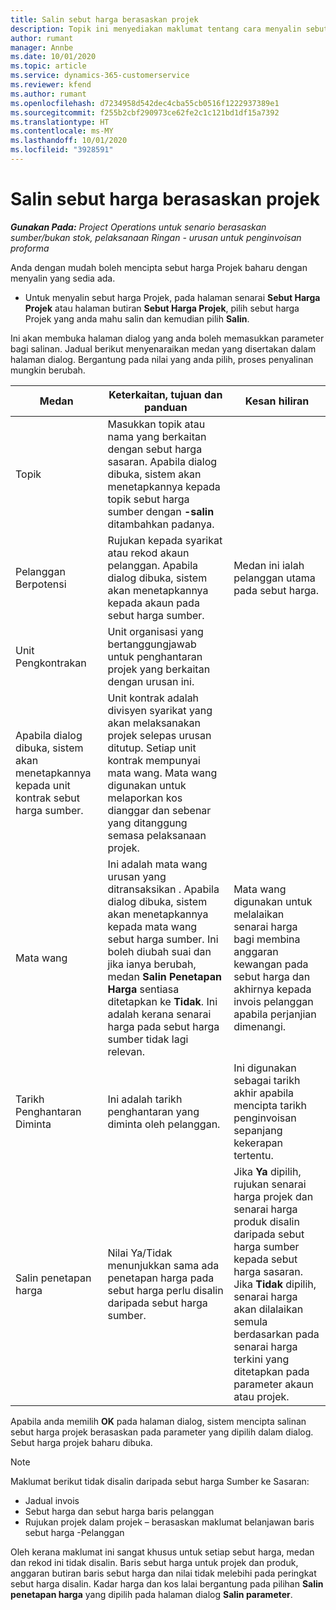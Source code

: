 ```yaml
---
title: Salin sebut harga berasaskan projek
description: Topik ini menyediakan maklumat tentang cara menyalin sebut harga berasaskan projek dalam Project Operations.
author: rumant
manager: Annbe
ms.date: 10/01/2020
ms.topic: article
ms.service: dynamics-365-customerservice
ms.reviewer: kfend
ms.author: rumant
ms.openlocfilehash: d7234958d542dec4cba55cb0516f1222937389e1
ms.sourcegitcommit: f255b2cbf290973ce62fe2c1c121bd1df15a7392
ms.translationtype: HT
ms.contentlocale: ms-MY
ms.lasthandoff: 10/01/2020
ms.locfileid: "3928591"
---
```

# <a name="copy-project-based-quotes"></a>Salin sebut harga berasaskan projek

_**Gunakan Pada:** Project Operations untuk senario berasaskan sumber/bukan stok, pelaksanaan Ringan - urusan untuk penginvoisan proforma_

Anda dengan mudah boleh mencipta sebut harga Projek baharu dengan menyalin yang sedia ada. 

- Untuk menyalin sebut harga Projek, pada halaman senarai **Sebut Harga Projek** atau halaman butiran **Sebut Harga Projek**, pilih sebut harga Projek yang anda mahu salin dan kemudian pilih **Salin**.

Ini akan membuka halaman dialog yang anda boleh memasukkan parameter bagi salinan. Jadual berikut menyenaraikan medan yang disertakan dalam halaman dialog. Bergantung pada nilai yang anda pilih, proses penyalinan mungkin berubah.

| **Medan** | **Keterkaitan, tujuan dan panduan** | **Kesan hiliran** |
| --- | --- | --- |
| Topik | Masukkan topik atau nama yang berkaitan dengan sebut harga sasaran. Apabila dialog dibuka, sistem akan menetapkannya kepada topik sebut harga sumber dengan **-salin** ditambahkan padanya. | |
| Pelanggan Berpotensi | Rujukan kepada syarikat atau rekod akaun pelanggan. Apabila dialog dibuka, sistem akan menetapkannya kepada akaun pada sebut harga sumber. | Medan ini ialah pelanggan utama pada sebut harga. |
| Unit Pengkontrakan | Unit organisasi yang bertanggungjawab untuk penghantaran projek yang berkaitan dengan urusan ini.
Apabila dialog dibuka, sistem akan menetapkannya kepada unit kontrak sebut harga sumber. | Unit kontrak adalah divisyen syarikat yang akan melaksanakan projek selepas urusan ditutup. Setiap unit kontrak mempunyai mata wang. Mata wang digunakan untuk melaporkan kos dianggar dan sebenar yang ditanggung semasa pelaksanaan projek. |
| Mata wang | Ini adalah mata wang urusan yang ditransaksikan . Apabila dialog dibuka, sistem akan menetapkannya kepada mata wang sebut harga sumber. Ini boleh diubah suai dan jika ianya berubah, medan **Salin Penetapan Harga** sentiasa ditetapkan ke **Tidak**. Ini adalah kerana senarai harga pada sebut harga sumber tidak lagi relevan. | Mata wang digunakan untuk melalaikan senarai harga bagi membina anggaran kewangan pada sebut harga dan akhirnya kepada invois pelanggan apabila perjanjian dimenangi. |
| Tarikh Penghantaran Diminta | Ini adalah tarikh penghantaran yang diminta oleh pelanggan. | Ini digunakan sebagai tarikh akhir apabila mencipta tarikh penginvoisan sepanjang kekerapan tertentu. |
| Salin penetapan harga | Nilai Ya/Tidak menunjukkan sama ada penetapan harga pada sebut harga perlu disalin daripada sebut harga sumber. | Jika **Ya** dipilih, rujukan senarai harga projek dan senarai harga produk disalin daripada sebut harga sumber kepada sebut harga sasaran. Jika **Tidak** dipilih, senarai harga akan dilalaikan semula berdasarkan pada senarai harga terkini yang ditetapkan pada parameter akaun atau projek. |

Apabila anda memilih **OK** pada halaman dialog, sistem mencipta salinan sebut harga projek berasaskan pada parameter yang dipilih dalam dialog. Sebut harga projek baharu dibuka. 

> [!NOTE]
> Maklumat berikut tidak disalin daripada sebut harga Sumber ke Sasaran:
>
> - Jadual invois
> - Sebut harga dan sebut harga baris pelanggan
> - Rujukan projek dalam projek – berasaskan maklumat belanjawan baris sebut harga -Pelanggan
>
>Oleh kerana maklumat ini sangat khusus untuk setiap sebut harga, medan dan rekod ini tidak disalin. Baris sebut harga untuk projek dan produk, anggaran butiran baris sebut harga dan nilai tidak melebihi pada peringkat sebut harga disalin. Kadar harga dan kos lalai bergantung pada pilihan **Salin penetapan harga** yang dipilih pada halaman dialog **Salin parameter**.
